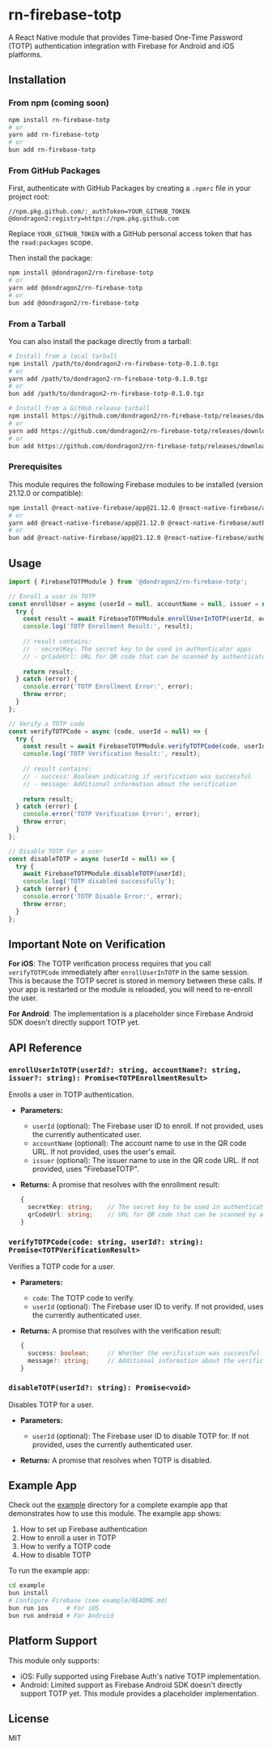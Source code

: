 # rn-firebase-totp

A React Native module that provides Time-based One-Time Password (TOTP) authentication integration with Firebase for Android and iOS platforms.

## Installation

### From npm (coming soon)

```bash
npm install rn-firebase-totp
# or
yarn add rn-firebase-totp
# or
bun add rn-firebase-totp
```

### From GitHub Packages

First, authenticate with GitHub Packages by creating a `.npmrc` file in your project root:

```
//npm.pkg.github.com/:_authToken=YOUR_GITHUB_TOKEN
@dondragon2:registry=https://npm.pkg.github.com
```

Replace `YOUR_GITHUB_TOKEN` with a GitHub personal access token that has the `read:packages` scope.

Then install the package:

```bash
npm install @dondragon2/rn-firebase-totp
# or
yarn add @dondragon2/rn-firebase-totp
# or
bun add @dondragon2/rn-firebase-totp
```

### From a Tarball

You can also install the package directly from a tarball:

```bash
# Install from a local tarball
npm install /path/to/dondragon2-rn-firebase-totp-0.1.0.tgz
# or
yarn add /path/to/dondragon2-rn-firebase-totp-0.1.0.tgz
# or
bun add /path/to/dondragon2-rn-firebase-totp-0.1.0.tgz

# Install from a GitHub release tarball
npm install https://github.com/dondragon2/rn-firebase-totp/releases/download/v0.1.0/dondragon2-rn-firebase-totp-0.1.0.tgz
# or
yarn add https://github.com/dondragon2/rn-firebase-totp/releases/download/v0.1.0/dondragon2-rn-firebase-totp-0.1.0.tgz
# or
bun add https://github.com/dondragon2/rn-firebase-totp/releases/download/v0.1.0/dondragon2-rn-firebase-totp-0.1.0.tgz
```

### Prerequisites

This module requires the following Firebase modules to be installed (version 21.12.0 or compatible):

```bash
npm install @react-native-firebase/app@21.12.0 @react-native-firebase/auth@21.12.0
# or
yarn add @react-native-firebase/app@21.12.0 @react-native-firebase/auth@21.12.0
# or
bun add @react-native-firebase/app@21.12.0 @react-native-firebase/auth@21.12.0
```

## Usage

```javascript
import { FirebaseTOTPModule } from '@dondragon2/rn-firebase-totp';

// Enroll a user in TOTP
const enrollUser = async (userId = null, accountName = null, issuer = null) => {
  try {
    const result = await FirebaseTOTPModule.enrollUserInTOTP(userId, accountName, issuer);
    console.log('TOTP Enrollment Result:', result);
    
    // result contains:
    // - secretKey: The secret key to be used in authenticator apps
    // - qrCodeUrl: URL for QR code that can be scanned by authenticator apps
    
    return result;
  } catch (error) {
    console.error('TOTP Enrollment Error:', error);
    throw error;
  }
};

// Verify a TOTP code
const verifyTOTPCode = async (code, userId = null) => {
  try {
    const result = await FirebaseTOTPModule.verifyTOTPCode(code, userId);
    console.log('TOTP Verification Result:', result);
    
    // result contains:
    // - success: Boolean indicating if verification was successful
    // - message: Additional information about the verification
    
    return result;
  } catch (error) {
    console.error('TOTP Verification Error:', error);
    throw error;
  }
};

// Disable TOTP for a user
const disableTOTP = async (userId = null) => {
  try {
    await FirebaseTOTPModule.disableTOTP(userId);
    console.log('TOTP disabled successfully');
  } catch (error) {
    console.error('TOTP Disable Error:', error);
    throw error;
  }
};
```

## Important Note on Verification

**For iOS**: The TOTP verification process requires that you call `verifyTOTPCode` immediately after `enrollUserInTOTP` in the same session. This is because the TOTP secret is stored in memory between these calls. If your app is restarted or the module is reloaded, you will need to re-enroll the user.

**For Android**: The implementation is a placeholder since Firebase Android SDK doesn't directly support TOTP yet.

## API Reference

### `enrollUserInTOTP(userId?: string, accountName?: string, issuer?: string): Promise<TOTPEnrollmentResult>`

Enrolls a user in TOTP authentication.

- **Parameters:**
  - `userId` (optional): The Firebase user ID to enroll. If not provided, uses the currently authenticated user.
  - `accountName` (optional): The account name to use in the QR code URL. If not provided, uses the user's email.
  - `issuer` (optional): The issuer name to use in the QR code URL. If not provided, uses "FirebaseTOTP".
  
- **Returns:** A promise that resolves with the enrollment result:
  ```typescript
  {
    secretKey: string;    // The secret key to be used in authenticator apps
    qrCodeUrl: string;    // URL for QR code that can be scanned by authenticator apps
  }
  ```

### `verifyTOTPCode(code: string, userId?: string): Promise<TOTPVerificationResult>`

Verifies a TOTP code for a user.

- **Parameters:**
  - `code`: The TOTP code to verify.
  - `userId` (optional): The Firebase user ID to verify. If not provided, uses the currently authenticated user.
  
- **Returns:** A promise that resolves with the verification result:
  ```typescript
  {
    success: boolean;     // Whether the verification was successful
    message?: string;     // Additional information about the verification
  }
  ```

### `disableTOTP(userId?: string): Promise<void>`

Disables TOTP for a user.

- **Parameters:**
  - `userId` (optional): The Firebase user ID to disable TOTP for. If not provided, uses the currently authenticated user.
  
- **Returns:** A promise that resolves when TOTP is disabled.

## Example App

Check out the [example](./example) directory for a complete example app that demonstrates how to use this module. The example app shows:

1. How to set up Firebase authentication
2. How to enroll a user in TOTP
3. How to verify a TOTP code
4. How to disable TOTP

To run the example app:

```bash
cd example
bun install
# Configure Firebase (see example/README.md)
bun run ios     # For iOS
bun run android # For Android
```

## Platform Support

This module only supports:
- iOS: Fully supported using Firebase Auth's native TOTP implementation.
- Android: Limited support as Firebase Android SDK doesn't directly support TOTP yet. This module provides a placeholder implementation.

## License

MIT 